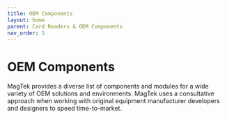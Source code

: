 ```yaml
---
title: OEM Components
layout: home
parent: Card Readers & OEM Components
nav_order: 5
---
```


# OEM Components

MagTek provides a diverse list of components and modules for a wide variety of OEM solutions and environments. MagTek uses a consultative approach when working with original equipment manufacturer developers and designers to speed time-to-market.